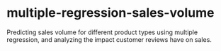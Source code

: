 # multiple-regression-sales-volume
Predicting sales volume for different product types using multiple regression, and analyzing the impact customer reviews have on sales.
